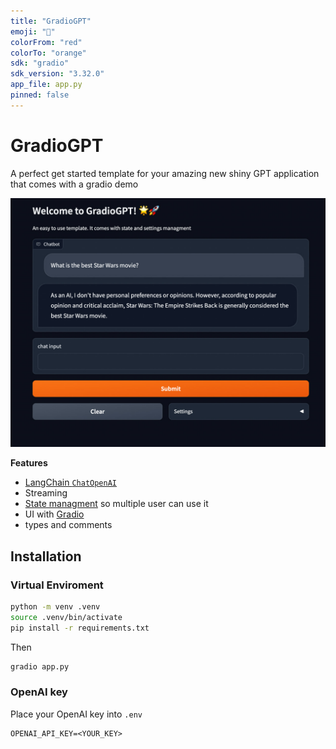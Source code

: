 ```yaml
---
title: "GradioGPT"
emoji: "🚀"
colorFrom: "red"
colorTo: "orange"
sdk: "gradio"
sdk_version: "3.32.0"
app_file: app.py
pinned: false
---
```


# GradioGPT
A perfect get started template for your amazing new shiny GPT application that comes with a gradio demo

![alt](docs/images/app.jpg)

**Features**

- [LangChain `ChatOpenAI`](https://python.langchain.com/en/latest/modules/models/chat/integrations/openai.html)
- Streaming
- [State managment](https://gradio.app/state-in-blocks/) so multiple user can use it
- UI with [Gradio](https://gradio.app/)
- types and comments

## Installation

### Virtual Enviroment

```bash
python -m venv .venv
source .venv/bin/activate
pip install -r requirements.txt
``` 

Then

```bash
gradio app.py
```

### OpenAI key

Place your OpenAI key into `.env`

```
OPENAI_API_KEY=<YOUR_KEY>
```